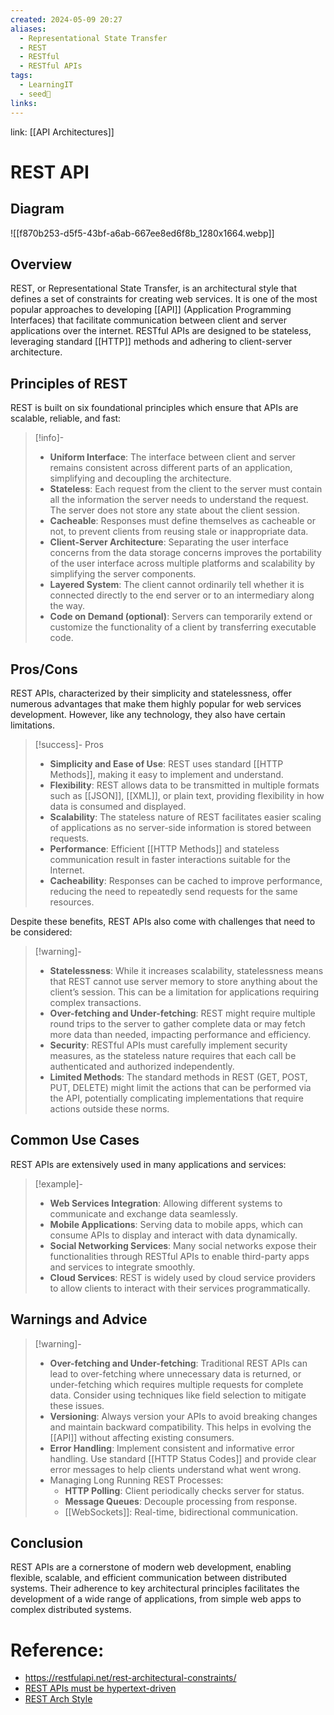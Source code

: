```yaml
---
created: 2024-05-09 20:27
aliases:
  - Representational State Transfer
  - REST
  - RESTful
  - RESTful APIs
tags:
  - LearningIT
  - seed🌱
links:
---
```


link: [[API Architectures]]

# REST API

## Diagram

![[f870b253-d5f5-43bf-a6ab-667ee8ed6f8b_1280x1664.webp]]

## Overview

REST, or Representational State Transfer, is an architectural style that defines a set of constraints for creating web services. It is one of the most popular approaches to developing [[API]] (Application Programming Interfaces) that facilitate communication between client and server applications over the internet. RESTful APIs are designed to be stateless, leveraging standard [[HTTP]] methods and adhering to client-server architecture.

## Principles of REST

REST is built on six foundational principles which ensure that APIs are scalable, reliable, and fast:

> [!info]-
> - **Uniform Interface**: The interface between client and server remains consistent across different parts of an application, simplifying and decoupling the architecture.
> - **Stateless**: Each request from the client to the server must contain all the information the server needs to understand the request. The server does not store any state about the client session.
> - **Cacheable**: Responses must define themselves as cacheable or not, to prevent clients from reusing stale or inappropriate data.
> - **Client-Server Architecture**: Separating the user interface concerns from the data storage concerns improves the portability of the user interface across multiple platforms and scalability by simplifying the server components.
> - **Layered System**: The client cannot ordinarily tell whether it is connected directly to the end server or to an intermediary along the way.
> - **Code on Demand (optional)**: Servers can temporarily extend or customize the functionality of a client by transferring executable code.

## Pros/Cons 

REST APIs, characterized by their simplicity and statelessness, offer numerous advantages that make them highly popular for web services development. However, like any technology, they also have certain limitations.

> [!success]- Pros
> - **Simplicity and Ease of Use**: REST uses standard [[HTTP Methods]], making it easy to implement and understand.
> - **Flexibility**: REST allows data to be transmitted in multiple formats such as [[JSON]], [[XML]], or plain text, providing flexibility in how data is consumed and displayed.
> - **Scalability**: The stateless nature of REST facilitates easier scaling of applications as no server-side information is stored between requests.
> - **Performance**: Efficient [[HTTP Methods]] and stateless communication result in faster interactions suitable for the Internet.
> - **Cacheability**: Responses can be cached to improve performance, reducing the need to repeatedly send requests for the same resources.

Despite these benefits, REST APIs also come with challenges that need to be considered:

> [!warning]-
> - **Statelessness**: While it increases scalability, statelessness means that REST cannot use server memory to store anything about the client’s session. This can be a limitation for applications requiring complex transactions.
> - **Over-fetching and Under-fetching**: REST might require multiple round trips to the server to gather complete data or may fetch more data than needed, impacting performance and efficiency.
> - **Security**: RESTful APIs must carefully implement security measures, as the stateless nature requires that each call be authenticated and authorized independently.
> - **Limited Methods**: The standard methods in REST (GET, POST, PUT, DELETE) might limit the actions that can be performed via the API, potentially complicating implementations that require actions outside these norms.

## Common Use Cases

REST APIs are extensively used in many applications and services:

> [!example]-
> - **Web Services Integration**: Allowing different systems to communicate and exchange data seamlessly.
> - **Mobile Applications**: Serving data to mobile apps, which can consume APIs to display and interact with data dynamically.
> - **Social Networking Services**: Many social networks expose their functionalities through RESTful APIs to enable third-party apps and services to integrate smoothly.
> - **Cloud Services**: REST is widely used by cloud service providers to allow clients to interact with their services programmatically.

## Warnings and Advice 

> [!warning]- 
> - **Over-fetching and Under-fetching**: Traditional REST APIs can lead to over-fetching where unnecessary data is returned, or under-fetching which requires multiple requests for complete data. Consider using techniques like field selection to mitigate these issues. 
> - **Versioning**: Always version your APIs to avoid breaking changes and maintain backward compatibility. This helps in evolving the [[API]] without affecting existing consumers. 
> - **Error Handling**: Implement consistent and informative error handling. Use standard [[HTTP Status Codes]] and provide clear error messages to help clients understand what went wrong.
> - Managing Long Running REST Processes:
>	- **HTTP Polling**: Client periodically checks server for status.
>	- **Message Queues**: Decouple processing from response.
>	- [[WebSockets]]: Real-time, bidirectional communication.

## Conclusion

REST APIs are a cornerstone of modern web development, enabling flexible, scalable, and efficient communication between distributed systems. Their adherence to key architectural principles facilitates the development of a wide range of applications, from simple web apps to complex distributed systems.


# Reference:

- https://restfulapi.net/rest-architectural-constraints/
- [REST APIs must be hypertext-driven](https://roy.gbiv.com/untangled/2008/rest-apis-must-be-hypertext-driven)
- [REST Arch Style]( https://www.ics.uci.edu/~fielding/pubs/dissertation/rest_arch_style.html)

